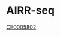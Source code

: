 # AIRR-seq
[CE0005802](https://github.com/Watson-Lab/public/blob/main/data/airrseq/CE0005802.fastq.gz)
